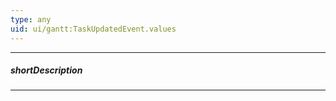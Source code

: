 ```yaml
---
type: any
uid: ui/gantt:TaskUpdatedEvent.values
---
```

---
##### shortDescription
<!-- Description goes here -->

---
<!-- Description goes here -->